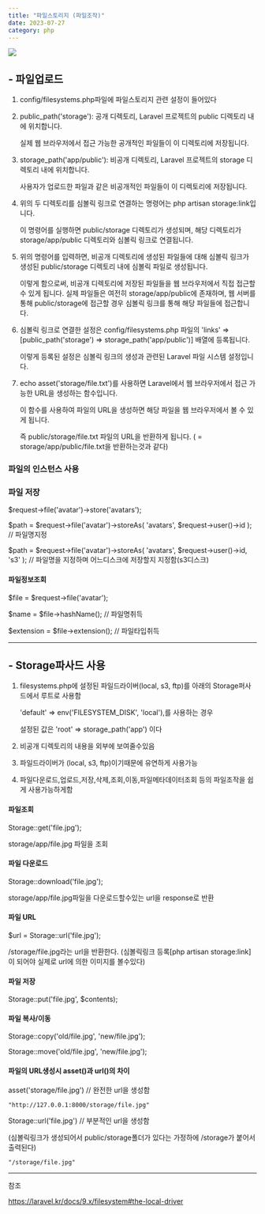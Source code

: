 ```yaml
---
title: "파일스토리지 (파일조작)"
date: 2023-07-27
category: php
---
```


![](/storage/20230727225526966164.jpg)

## - 파일업로드

1. config/filesystems.php파일에 파일스토리지 관련 설정이 들어있다
2. public\_path('storage'): 공개 디렉토리, Laravel 프로젝트의 public 디렉토리 내에 위치합니다.

   실제 웹 브라우저에서 접근 가능한 공개적인 파일들이 이 디렉토리에 저장됩니다.
3. storage\_path('app/public'): 비공개 디렉토리, Laravel 프로젝트의 storage 디렉토리 내에 위치합니다.

   사용자가 업로드한 파일과 같은 비공개적인 파일들이 이 디렉토리에 저장됩니다.
4. 위의 두 디렉토리를 심볼릭 링크로 연결하는 명령어는 php artisan storage:link입니다.

   이 명령어를 실행하면 public/storage 디렉토리가 생성되며, 해당 디렉토리가 storage/app/public 디렉토리와 심볼릭 링크로 연결됩니다.
5. 위의 명령어를 입력하면, 비공개 디렉토리에 생성된 파일들에 대해 심볼릭 링크가 생성된 public/storage 디렉토리 내에 심볼릭 파일로 생성됩니다.

   이렇게 함으로써, 비공개 디렉토리에 저장된 파일들을 웹 브라우저에서 직접 접근할 수 있게 됩니다. 실제 파일들은 여전히 storage/app/public에 존재하며, 웹 서버를 통해 public/storage에 접근할 경우 심볼릭 링크를 통해 해당 파일들에 접근합니다.
6. 심볼릭 링크로 연결한 설정은 config/filesystems.php 파일의 'links' => [public\_path('storage') => storage\_path('app/public')] 배열에 등록됩니다.

   이렇게 등록된 설정은 심볼릭 링크의 생성과 관련된 Laravel 파일 시스템 설정입니다.
7. echo asset('storage/file.txt')를 사용하면 Laravel에서 웹 브라우저에서 접근 가능한 URL을 생성하는 함수입니다.

   이 함수를 사용하여 파일의 URL을 생성하면 해당 파일을 웹 브라우저에서 볼 수 있게 됩니다.

   즉 public/storage/file.txt 파일의 URL을 반환하게 됩니다. ( = storage/app/public/file.txt을 반환하는것과 같다)

### 파일의 인스턴스 사용

### 파일 저장

$request->file('avatar')->store('avatars');

$path = $request->file('avatar')->storeAs( 'avatars', $request->user()->id ); // 파일명지정

$path = $request->file('avatar')->storeAs( 'avatars', $request->user()->id, 's3' ); // 파일명을 지정하며 어느디스크에 저장할지 지정함(s3디스크)

#### 파일정보조회

$file = $request->file('avatar');

$name = $file->hashName(); // 파일명취득

$extension = $file->extension(); // 파일타입취득

---

## - Storage파사드 사용

1. filesystems.php에 설정된 파일드라이버(local, s3, ftp)를 아래의 Storage퍼사드에서 루트로 사용함

   'default' => env('FILESYSTEM\_DISK', 'local'),를 사용하는 경우

   설정된 값은 'root' => storage\_path('app') 이다
2. 비공개 디렉토리의 내용을 외부에 보여줄수있음
3. 파일드라이버가 (local, s3, ftp)이기때문에 유연하게 사용가능
4. 파일다운로드,업로드,저장,삭제,조회,이동,파일메타데이터조회 등의 파일조작을 쉽게 사용가능하게함

#### 파일조회

Storage::get('file.jpg');

storage/app/file.jpg 파일을 조회

#### 파일 다운로드

Storage::download('file.jpg');

storage/app/file.jpg파일을 다운로드할수있는 url을 response로 반환

#### 파일 URL

$url = Storage::url('file.jpg');

/storage/file.jpg라는 url을 반환한다. (심볼릭링크 등록[php artisan storage:link]이 되어야 실제로 url에 의한 이미지를 볼수있다)

#### 파일 저장

Storage::put('file.jpg', $contents);

#### 파일 복사/이동

Storage::copy('old/file.jpg', 'new/file.jpg');

Storage::move('old/file.jpg', 'new/file.jpg');

#### 파일의 URL생성시 asset()과 url()의 차이

asset('storage/file.jpg') // 완전한 url을 생성함

```
"http://127.0.0.1:8000/storage/file.jpg"
```

Storage::url('file.jpg') // 부분적인 url을 생성함

(심볼릭링크가 생성되어서 public/storage폴더가 있다는 가정하에 /storage가 붙어서 출력된다)

```
"/storage/file.jpg"
```

---

참조

https://laravel.kr/docs/9.x/filesystem#the-local-driver
